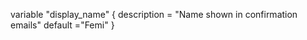 variable "display_name" {
    description = "Name shown in confirmation emails"
    default ="Femi"
}